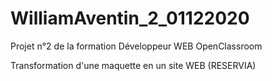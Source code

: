 # WilliamAventin_2_01122020
Projet n°2 de la formation Développeur WEB OpenClassroom

Transformation d'une maquette en un site WEB (RESERVIA)
